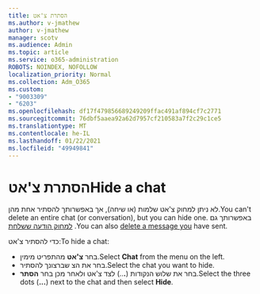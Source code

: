 ```yaml
---
title: הסתרת צ'אט
ms.author: v-jmathew
author: v-jmathew
manager: scotv
ms.audience: Admin
ms.topic: article
ms.service: o365-administration
ROBOTS: NOINDEX, NOFOLLOW
localization_priority: Normal
ms.collection: Adm_O365
ms.custom:
- "9003309"
- "6203"
ms.openlocfilehash: df17f479856689249209ffac491af894cf7c2771
ms.sourcegitcommit: 76dbf5aaea92a62d7957cf210583a7f2c29c1ce5
ms.translationtype: MT
ms.contentlocale: he-IL
ms.lasthandoff: 01/22/2021
ms.locfileid: "49949841"
---
```

# <a name="hide-a-chat"></a><span data-ttu-id="cf419-102">הסתרת צ'אט</span><span class="sxs-lookup"><span data-stu-id="cf419-102">Hide a chat</span></span>

<span data-ttu-id="cf419-103">לא ניתן למחוק צ'אט שלמות (או שיחה), אך באפשרותך להסתיר אחת מהן.</span><span class="sxs-lookup"><span data-stu-id="cf419-103">You can't delete an entire chat (or conversation), but you can hide one.</span></span> <span data-ttu-id="cf419-104">באפשרותך גם [למחוק הודעה ששלחת](https://support.office.com/client/delete-a-message-you-have-sent-67bd76a5-04e7-46ea-9ef0-5800865cb8f3) .</span><span class="sxs-lookup"><span data-stu-id="cf419-104">You can also [delete a message you](https://support.office.com/client/delete-a-message-you-have-sent-67bd76a5-04e7-46ea-9ef0-5800865cb8f3) have sent.</span></span>

<span data-ttu-id="cf419-105">כדי להסתיר צ'אט:</span><span class="sxs-lookup"><span data-stu-id="cf419-105">To hide a chat:</span></span>

- <span data-ttu-id="cf419-106">בחר **צ'אט** מהתפריט מימין.</span><span class="sxs-lookup"><span data-stu-id="cf419-106">Select **Chat** from the menu on the left.</span></span>
- <span data-ttu-id="cf419-107">בחר את הצ שברצונך להסתיר.</span><span class="sxs-lookup"><span data-stu-id="cf419-107">Select the chat you want to hide.</span></span>
- <span data-ttu-id="cf419-108">בחר את שלוש הנקודות (**.**..) לצד צ'אט ולאחר מכן בחר **הסתר**.</span><span class="sxs-lookup"><span data-stu-id="cf419-108">Select the three dots (**...**) next to the chat and then select **Hide**.</span></span>
